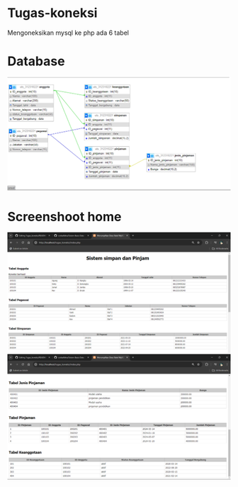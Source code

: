 # Tugas-koneksi
Mengoneksikan mysql ke php
ada 6 tabel
# Database
![Chain Logo](https://github.com/Dimasi1234/Tugas-koneksi/blob/main/db.png)

# Screenshoot home
![Chain Logo](https://github.com/Dimasi1234/Tugas-koneksi/blob/main/home.png)
![Chain Logo](https://github.com/Dimasi1234/Tugas-koneksi/blob/main/home%20(2).png)
